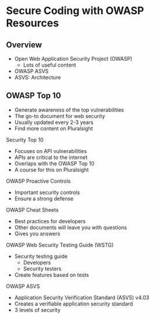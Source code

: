 #  Secure Coding with OWASP Resources

## Overview

- Open Web Application Security Project (OWASP)
  - Lots of useful content
- OWASP ASVS
- ASVS: Architecture

## OWASP Top 10

- Generate awareness of the top vulnerabilities
- The go-to document for web security
- Usually updated every 2-3 years
- Find more content on Pluralsight

Security Top 10
- Focuses on API vulnerabilities
- APIs are critical to the internet
- Overlaps with the OWASP Top 10
- A course for this on Pluralsight

OWASP Proactive Controls
-  Important security controls
-  Ensure a strong defense

OWASP Cheat Sheets

- Best practices for developers
- Other documents will leave you with questions
- Gives you answers

OWASP Web Security Testing Guide (WSTG)

- Security testing guide
    - Developers
    - Security testers
- Create features based on tests

OWASP ASVS

- Application Security Verification Standard (ASVS) v4.03
- Creates a verifiable application security standard
- 3 levels of security
